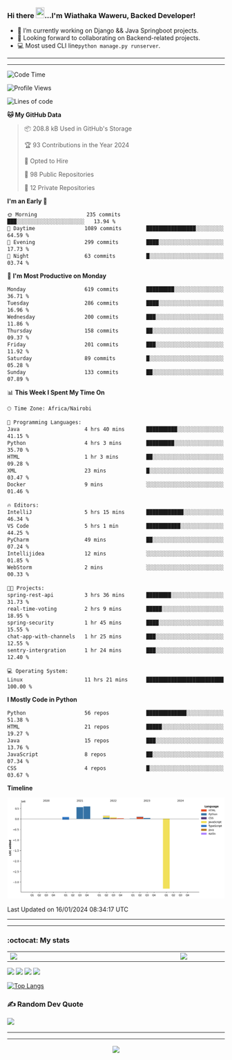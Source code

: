 ### Hi there <img src="https://user-images.githubusercontent.com/61727167/114547962-cecc6b80-9c67-11eb-9697-b1c5a8c8ff46.gif" height="25px" width="20px">...I'm Wiathaka Waweru, Backed Developer!

- 🔭 I’m currently working on Django && Java Springboot projects.
- 👯 Looking forward to collaborating on Backend-related projects.
- :computer: Most used CLI line`python manage.py runserver`.
<!-- - ⚡ Fun fact: I play video games and I love watching Football *(Premier League)* && Formula 1 *(Redbull Racing)*.
 -->

<!--
- 🤔 I’m looking for help with Android Dev...
- 🌱 I’m currently learning [ReactJS](https://reactjs.org/).
-->

---
---

<!--START_SECTION:waka-->
![Code Time](http://img.shields.io/badge/Code%20Time-234%20hrs%2019%20mins-blue)

![Profile Views](http://img.shields.io/badge/Profile%20Views-103-blue)

![Lines of code](https://img.shields.io/badge/From%20Hello%20World%20I%27ve%20Written-1.7%20million%20lines%20of%20code-blue)

**🐱 My GitHub Data** 

> 📦 208.8 kB Used in GitHub's Storage 
 > 
> 🏆 93 Contributions in the Year 2024
 > 
> 💼 Opted to Hire
 > 
> 📜 98 Public Repositories 
 > 
> 🔑 12 Private Repositories 
 > 
**I'm an Early 🐤** 

```text
🌞 Morning                235 commits         ███░░░░░░░░░░░░░░░░░░░░░░   13.94 % 
🌆 Daytime                1089 commits        ████████████████░░░░░░░░░   64.59 % 
🌃 Evening                299 commits         ████░░░░░░░░░░░░░░░░░░░░░   17.73 % 
🌙 Night                  63 commits          █░░░░░░░░░░░░░░░░░░░░░░░░   03.74 % 
```
📅 **I'm Most Productive on Monday** 

```text
Monday                   619 commits         █████████░░░░░░░░░░░░░░░░   36.71 % 
Tuesday                  286 commits         ████░░░░░░░░░░░░░░░░░░░░░   16.96 % 
Wednesday                200 commits         ███░░░░░░░░░░░░░░░░░░░░░░   11.86 % 
Thursday                 158 commits         ██░░░░░░░░░░░░░░░░░░░░░░░   09.37 % 
Friday                   201 commits         ███░░░░░░░░░░░░░░░░░░░░░░   11.92 % 
Saturday                 89 commits          █░░░░░░░░░░░░░░░░░░░░░░░░   05.28 % 
Sunday                   133 commits         ██░░░░░░░░░░░░░░░░░░░░░░░   07.89 % 
```


📊 **This Week I Spent My Time On** 

```text
🕑︎ Time Zone: Africa/Nairobi

💬 Programming Languages: 
Java                     4 hrs 40 mins       ██████████░░░░░░░░░░░░░░░   41.15 % 
Python                   4 hrs 3 mins        █████████░░░░░░░░░░░░░░░░   35.70 % 
HTML                     1 hr 3 mins         ██░░░░░░░░░░░░░░░░░░░░░░░   09.28 % 
XML                      23 mins             █░░░░░░░░░░░░░░░░░░░░░░░░   03.47 % 
Docker                   9 mins              ░░░░░░░░░░░░░░░░░░░░░░░░░   01.46 % 

🔥 Editors: 
IntelliJ                 5 hrs 15 mins       ████████████░░░░░░░░░░░░░   46.34 % 
VS Code                  5 hrs 1 min         ███████████░░░░░░░░░░░░░░   44.25 % 
PyCharm                  49 mins             ██░░░░░░░░░░░░░░░░░░░░░░░   07.24 % 
Intellijidea             12 mins             ░░░░░░░░░░░░░░░░░░░░░░░░░   01.85 % 
WebStorm                 2 mins              ░░░░░░░░░░░░░░░░░░░░░░░░░   00.33 % 

🐱‍💻 Projects: 
spring-rest-api          3 hrs 36 mins       ████████░░░░░░░░░░░░░░░░░   31.73 % 
real-time-voting         2 hrs 9 mins        █████░░░░░░░░░░░░░░░░░░░░   18.95 % 
spring-security          1 hr 45 mins        ████░░░░░░░░░░░░░░░░░░░░░   15.55 % 
chat-app-with-channels   1 hr 25 mins        ███░░░░░░░░░░░░░░░░░░░░░░   12.55 % 
sentry-intergration      1 hr 24 mins        ███░░░░░░░░░░░░░░░░░░░░░░   12.40 % 

💻 Operating System: 
Linux                    11 hrs 21 mins      █████████████████████████   100.00 % 
```

**I Mostly Code in Python** 

```text
Python                   56 repos            █████████████░░░░░░░░░░░░   51.38 % 
HTML                     21 repos            █████░░░░░░░░░░░░░░░░░░░░   19.27 % 
Java                     15 repos            ███░░░░░░░░░░░░░░░░░░░░░░   13.76 % 
JavaScript               8 repos             ██░░░░░░░░░░░░░░░░░░░░░░░   07.34 % 
CSS                      4 repos             █░░░░░░░░░░░░░░░░░░░░░░░░   03.67 % 
```



**Timeline**

![Lines of Code chart](https://raw.githubusercontent.com/weshy007/weshy007/master/assets/bar_graph.png)


 Last Updated on 16/01/2024 08:34:17 UTC
<!--END_SECTION:waka-->


<!--
### Connect With Me:


<a href="https://twitter.com/itsweshy" target="_blank">
<img src=https://img.shields.io/badge/twitter-%2300acee.svg?&style=for-the-badge&logo=twitter&logoColor=white alt=twitter style="margin-bottom: 5px;" />
</a>
<a href="https://dev.to/itsweshy" target="_blank">
<img src=https://img.shields.io/badge/dev.to-%2308090A.svg?&style=for-the-badge&logo=dev.to&logoColor=white alt=devto style="margin-bottom: 5px;" />
</a>
<a href="https://linkedin.com/in/waithaka-waweru" target="_blank">
<img src=https://img.shields.io/badge/linkedin-%231E77B5.svg?&style=for-the-badge&logo=linkedin&logoColor=white alt=linkedin style="margin-bottom: 5px;" />
</a> 
-->

---
---

<!-- ## My Github Stats -->
<!-- <img src="https://github-readme-stats.vercel.app/api?username=weshy007&&show_icons=true&count_private=true&theme=radical"/><img src="https://github-readme-streak-stats.herokuapp.com/?user=weshy007&theme=radical"/>

<div align="center">
<img src="https://komarev.com/ghpvc/?username=weshy007&&style=flat-square" align="center" />
</div>  -->

### :octocat: My stats
  <table>
  <tr>
      <td><img width="380px" align="left" src="https://github-readme-stats.vercel.app/api?username=weshy007&show_icons=true&count_private=true&include_all_commits=true&theme=tokyonight"/></td>
    <td><img width="400px" align="right" src="https://github-readme-streak-stats.herokuapp.com/?user=weshy007&show_icons=true&locale=en&layout=compact&theme=tokyonight"/></td>
  
  </tr>   
</table>

![](https://raw.githubusercontent.com/weshy007/github-stats/master/generated/overview.svg#gh-dark-mode-only)
![](https://raw.githubusercontent.com/weshy007/github-stats/master/generated/overview.svg#gh-light-mode-only)
![](https://raw.githubusercontent.com/weshy007/github-stats/master/generated/languages.svg#gh-dark-mode-only)
![](https://raw.githubusercontent.com/weshy007/github-stats/master/generated/languages.svg#gh-light-mode-only)

  
[![Top Langs](https://github-readme-stats.vercel.app/api/top-langs/?username=weshy007&layout=compact&theme=tokyonight&langs_count=10)](https://github.com/weshy007/github-readme-stats)


### ✍️ Random Dev Quote
![](https://quotes-github-readme.vercel.app/api?type=horizontal&theme=tokyonight&layout=compact)

---
---

<!-- <a href="https://github.com/weshy007/github-readme-activity-graph"><img alt="Activity graph" width = "900" height = "300" src="https://activity-graph.herokuapp.com/graph?username=weshy007&bg_color=1F222E&theme=material-palenight&line=D9E650&point=FFFFFF&hide_border=true" align = "left" />
</a> -->

<div align="center">
<img src="https://komarev.com/ghpvc/?username=weshy007&&style=flat-square" align="center" />
</div> 
